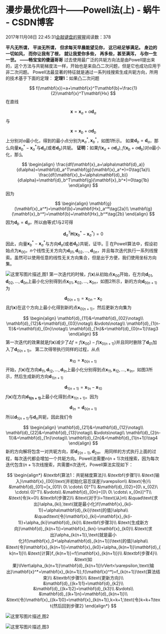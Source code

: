 
# 漫步最优化四十——Powell法(上) - 蜗牛 - CSDN博客


2017年11月08日 22:45:31[会敲键盘的猩猩](https://me.csdn.net/u010182633)阅读数：378



$\textbf{平凡无所谓，}$
$\textbf{平淡无所谓，}$
$\textbf{但求每天早晨能望见你，}$
$\textbf{这已经足够满足。}$
$\textbf{身边的一切如风，}$
$\textbf{而你让我有了根，}$
$\textbf{就让我爱你多些，}$
$\textbf{再多些，甚至满泻，}$
$\textbf{与你一生一世。}$
$\textbf{——畅宝宝的傻逼哥哥}$
过去使用最广泛的共轭方向法是由Powell提出来的，这个方法与共轭梯度法一样，开始也是来自凸二次问题，但是它也成功应用于非二次问题。
Powell法最显著的特征就是通过一系列线搜索生成共轭方向，所用的技术基于下面的定理：
$\textbf{定理1：}$如果凸二次问题

$$
f(\mathbf{x})=a+\mathbf{x}^T\mathbf{b}+\frac{1}{2}\mathbf{x}^T\mathbf{Hx}
$$
在直线

$$
\mathbf{x}=\mathbf{x}_a+\alpha\mathbf{d}_a
$$
与

$$
\mathbf{x}=\mathbf{x}_b+\alpha\mathbf{d}_b
$$
上分别对$\alpha$最小化，得到的最小点分别为$\mathbf{x}_a^*,\mathbf{x}_b^*$，如图1所示。
如果$\mathbf{d}_b=\mathbf{d}_a$，那么向量$\mathbf{x}_b^*-\mathbf{x}_a^*$与$\mathbf{d}_a$(或者$\mathbf{d}_b$)共轭。
$\textbf{证明：}$如果$f(\mathbf{x}_a+\alpha\mathbf{d}_a),f(\mathbf{x}_b+\alpha\mathbf{d}_b)$对$\alpha$最小化，那么

$$
\begin{align}
\frac{df(\mathbf{x}_a+\alpha\mathbf{d}_a)}{d\alpha}=\mathbf{d}_a^T\mathbf{g}(\mathbf{x}_a^*)=0\tag{1a}\\
\frac{df(\mathbf{x}_b+\alpha\mathbf{d}_b)}{d\alpha}=\mathbf{d}_b^T\mathbf{g}(\mathbf{x}_b^*)=0\tag{1b}
\end{align}
$$
因为

$$
\begin{align}
\mathbf{g}(\mathbf{x}_a^*)=\mathbf{b}+\mathbf{Hx}_a^*\tag{2a}\\
\mathbf{g}(\mathbf{x}_b^*)=\mathbf{b}+\mathbf{Hx}_b^*\tag{2b}
\end{align}
$$
因为$\mathbf{d}_b=\mathbf{d}_a$，所以由等式1与2可得

$$
\mathbf{d}_a^T\mathbf{H}(\mathbf{x}_b^*-\mathbf{x}_a^*)=0
$$
因此，向量$\mathbf{x}_b^*-\mathbf{x}_a^*$与方向$\mathbf{d}_a$(或者$\mathbf{d}_b$)共轭，证毕。$||$
在Powell算法中，假设初始点为$\mathbf{x}_{00}$，$n$个线性无关方向为$\mathbf{d}_{01},\mathbf{d}_{02},\ldots,\mathbf{d}_{0n}$，并且每次迭代执行一系列线搜索。虽然可以使用任意的线性无关方向集合，但是出于方便，我们使用坐标方向集。

![这里写图片描述](https://img-blog.csdn.net/20171108222935163?watermark/2/text/aHR0cDovL2Jsb2cuY3Nkbi5uZXQvdTAxMDE4MjYzMw==/font/5a6L5L2T/fontsize/400/fill/I0JBQkFCMA==/dissolve/70/gravity/SouthEast)[ ](https://img-blog.csdn.net/20171108222935163?watermark/2/text/aHR0cDovL2Jsb2cuY3Nkbi5uZXQvdTAxMDE4MjYzMw==/font/5a6L5L2T/fontsize/400/fill/I0JBQkFCMA==/dissolve/70/gravity/SouthEast)
图1
第一次迭代的时候，$f(\mathbf{x})$从初始点$\mathbf{x}_{00}$开始，在方向$\mathbf{d}_{01},\mathbf{d}_{02},\ldots,\mathbf{d}_{0n}$上最小化分别得到点$\mathbf{x}_{01},\mathbf{x}_{02},\ldots,\mathbf{x}_{0n}$，如图2所示，新的方向$\mathbf{d}_{0(n+1)}$为

$$
\mathbf{d}_{0(n+1)}=\mathbf{x}_{0n}-\mathbf{x}_0
$$
且$f(\mathbf{x})$在这个方向上最小化得到新的点$\mathbf{x}_{0(n+1)}$，然后更新方向集为

$$
\begin{align}
\mathbf{d}_{11}&=\mathbf{d}_{02}\notag\\
\mathbf{d}_{12}&=\mathbf{d}_{03}\notag\\
&\vdots\notag\\
\mathbf{d}_{1(n-1)}&=\mathbf{d}_{0n}\notag\\
\mathbf{d}_{1n}&=\mathbf{d}_{0(n+1)}\tag3
\end{align}
$$
第一次迭代的效果就是$f(\mathbf{x})$减少了$\Delta f=f(\mathbf{x}_{00})-f(\mathbf{x}_{0(n+1)})$并且同时删除了$\mathbf{d}_{01}$加入了$\mathbf{d}_{0(n+1)}$。
第二次得带执行同样的过程，从点

$$
\mathbf{x}_{10}=\mathbf{x}_{0(n+1)}
$$
开始，$f(\mathbf{x})$在方向$\mathbf{d}_{11},\mathbf{d}_{12},\ldots,\mathbf{d}_{1n}$上最小化分别得到点$\mathbf{x}_{11},\mathbf{x}_{12},\ldots,\mathbf{x}_{1n}$，如图3所示，然后生成新的方向$\mathbf{d}_{1(n+1)}$

$$
\mathbf{d}_{1(n+1)}=\mathbf{x}_{1n}-\mathbf{x}_{10}
$$
$f(\mathbf{x})$在方向$\mathbf{d_{1(n+1)}}$上最小化得到点$\mathbf{x}_{1(n+1)}$。因为

$$
\mathbf{d}_{1n}=\mathbf{d}_{0(n+1)}
$$
所以$\mathbf{d}_{1(n+1)}$与$\mathbf{d}_n$共轭，因此我们令

$$
\begin{align}
\mathbf{d}_{21}&=\mathbf{d}_{12}\notag\\
\mathbf{d}_{22}&=\mathbf{d}_{13}\notag\\
&\vdots\notag\\
\mathbf{d}_{2(n-1)}&=\mathbf{d}_{1n}\notag\\
\mathbf{d}_{2n}&=\mathbf{d}_{1(n+1)}\tag4
\end{align}
$$
新的方向解将包含一对共轭方向，即$\mathbf{d}_{2(n-1)},\mathbf{d}_{2n}$。
用同样的方式执行上面的过程，每次迭代都会增加一个共轭方向。Powell法需要$n(n+1)$次线搜索，因为每次迭代包含$(n+1)$次线搜索，共需要$n$次迭代，Powell算法实现如下：

$$
\begin{align*}
&\textbf{算法1：共轭梯度算法}\\
&\textbf{步骤1}\\
&\text{输入}\mathbf{x}_{00}\text{并初始化容忍误差}\varepsilon\\
&\text{令}\\
&\mathbf{d}_{01}=[x_{01}\ 0\ \cdots\ 0]^T\\
&\mathbf{d}_{02}=[0\ x_{02}\ \cdots\ 0]^T\\
&\vdots\\
&\mathbf{d}_{0n}=[0\ 0\ \cdots\ x_{0n}]^T\\
&\text{令}k=0\\
&\textbf{步骤2}\\
&\text{对于}i=1\text{从}n\\
&\quad\text{求出}\alpha_{ki},\text{就是最小化}f(\mathbf{x}_{k(i-1)}+\alpha\mathbf{d}_{ki})\text{的值}\alpha\\
&\quad\text{令}\mathbf{x}_{ki}=\mathbf{x}_{k(i-1)}+\alpha_{ki}\mathbf{d}_{ki}\\
&\textbf{步骤3}\\
&\text{生成新方向}\mathbf{d}_{k(n+1)}=\mathbf{x}_{kn}-\mathbf{x}_{k0}\\
&\text{求出}\alpha_{k(n+1)},\text{就是最小化}f(\mathbf{x}_0+\alpha\mathbf{d}_{k(n+1)})\text{的值}\alpha\\
&\text{令}\mathbf{x}_{k(n+1)}=\mathbf{x}_{k0}+\alpha_{k(n+1)}\mathbf{d}_{k(n+1)}\\
&\text{计算}f_{k(n+1)}=f(\mathbf{x}_{k(n+1)})\\
&\textbf{步骤4}\\
&\text{如果}\lVert\alpha_{k(n+1)}\mathbf{d}_{k(n+1)}\rVert<\varepsilon,\text{输出}\mathbf{x}^*=\mathbf{x}_{k(n+1)},f(\mathbf{x}^*)=f_{k(n+1)}\text{算法结束}\\
&\textbf{步骤5}\\
&\text{更新方向}\\
&\mathbf{d}_{(k+1)1}=\mathbf{d}_{k2}\\
&\mathbf{d}_{(k+1)2}=\mathbf{d}_{k3}\\
&\vdots\\
&\mathbf{d}_{(k+1)n}=\mathbf{d}_{k(n+1)}\\
&\text{令}\mathbf{x}_{(k+1)0}=\mathbf{x}_{k(n+1)},k=k+1,\text{令}k=k+1\text{然后回到步骤2}
\end{align*}
$$

![这里写图片描述](https://img-blog.csdn.net/20171108222818761?watermark/2/text/aHR0cDovL2Jsb2cuY3Nkbi5uZXQvdTAxMDE4MjYzMw==/font/5a6L5L2T/fontsize/400/fill/I0JBQkFCMA==/dissolve/70/gravity/SouthEast)[ ](https://img-blog.csdn.net/20171108222818761?watermark/2/text/aHR0cDovL2Jsb2cuY3Nkbi5uZXQvdTAxMDE4MjYzMw==/font/5a6L5L2T/fontsize/400/fill/I0JBQkFCMA==/dissolve/70/gravity/SouthEast)
图2

![这里写图片描述](https://img-blog.csdn.net/20171108222844586?watermark/2/text/aHR0cDovL2Jsb2cuY3Nkbi5uZXQvdTAxMDE4MjYzMw==/font/5a6L5L2T/fontsize/400/fill/I0JBQkFCMA==/dissolve/70/gravity/SouthEast)[ ](https://img-blog.csdn.net/20171108222844586?watermark/2/text/aHR0cDovL2Jsb2cuY3Nkbi5uZXQvdTAxMDE4MjYzMw==/font/5a6L5L2T/fontsize/400/fill/I0JBQkFCMA==/dissolve/70/gravity/SouthEast)
图3

[
						](https://img-blog.csdn.net/20171108222844586?watermark/2/text/aHR0cDovL2Jsb2cuY3Nkbi5uZXQvdTAxMDE4MjYzMw==/font/5a6L5L2T/fontsize/400/fill/I0JBQkFCMA==/dissolve/70/gravity/SouthEast)
[
	](https://img-blog.csdn.net/20171108222844586?watermark/2/text/aHR0cDovL2Jsb2cuY3Nkbi5uZXQvdTAxMDE4MjYzMw==/font/5a6L5L2T/fontsize/400/fill/I0JBQkFCMA==/dissolve/70/gravity/SouthEast)
